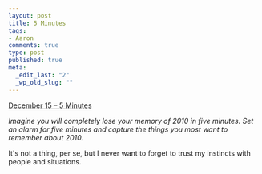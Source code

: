 ```yaml
--- 
layout: post
title: 5 Minutes
tags: 
- Aaron
comments: true
type: post
published: true
meta: 
  _edit_last: "2"
  _wp_old_slug: ""
---
```

<a href="http://www.reverb10.com/december-15-5-minutes/">December 15 – 5 Minutes</a>

<em>Imagine you will completely lose your memory of 2010 in five minutes. Set an alarm for five minutes and capture the things you most want to remember about 2010.</em>

It's not a thing, per se, but I never want to forget to trust my instincts with people and situations.
